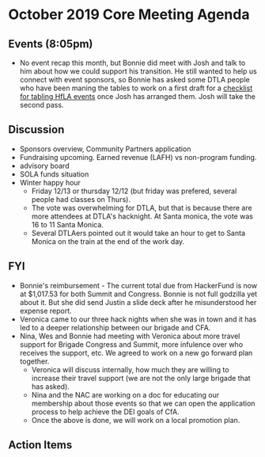 # October 2019 Core Meeting Agenda

## Events (8:05pm)

 - No event recap this month, but Bonnie did meet with Josh and talk to him about how we could support his transition.  He still wanted to help us connect with event sponsors, so Bonnie has asked some DTLA people who have been maning the tables to work on a first draft for a [checklist for tabling HfLA events](https://docs.google.com/document/d/12u6LHHp9MfgT521a9auijLGdk8iGo0Da3oGbEI7sIKg/edit ) once Josh has arranged them.  Josh will take the second pass.

## Discussion

- Sponsors overview, Community Partners application
- Fundraising upcoming. Earned revenue (LAFH) vs non-program funding.
- advisory board
- SOLA funds situation
- Winter happy hour 
  - Friday 12/13 or thursday 12/12 (but friday was prefered, several people had classes on Thurs).  
  - The vote was overwhelming for DTLA, but that is because there are more attendees at DTLA's hacknight.  At Santa monica, the vote was 16 to 11 Santa Monica.  
  - Several DTLAers pointed out it would take an hour to get to Santa Monica on the train at the end of the work day.

## FYI

- Bonnie's reimbursement - The current total due from HackerFund is now at $1,017.53 for both Summit and Congress. Bonnie is not full godzilla yet about it. But she did send Justin a slide deck after he misunderstood her expense report.
- Veronica came to our three hack nights when she was in town and it has led to a deeper relationship between our brigade and CFA.
- Nina, Wes and Bonnie had meeting with Veronica about more travel support for Brigade Congress and Summit, more infulence over who receives the support, etc.  We agreed to work on a new go forward plan together.  
  - Veronica will discuss internally, how much they are willing to increase their travel support (we are not the only large brigade that has asked).
  - Nina and the NAC are working on a doc for educating our membership about those events so that we can open the application process to help achieve the DEI goals of CfA.
  - Once the above is done, we will work on a local promotion plan.

## Action Items
